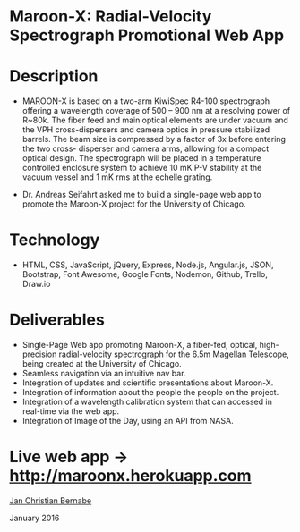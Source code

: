 # Maroon-X: Radial-Velocity Spectrograph Promotional Web App

# Description

* MAROON-X is based on a two-arm KiwiSpec R4-100 spectrograph offering a wavelength coverage of 500 – 900 nm at a resolving power of R~80k. The fiber feed and main optical elements are under vacuum and the VPH cross-dispersers and camera optics in pressure stabilized barrels. The beam size is compressed by a factor of 3x before entering the two cross- disperser and camera arms, allowing for a compact optical design. The spectrograph will be placed in a temperature controlled enclosure system to achieve 10 mK P-V stability at the vacuum vessel and 1 mK rms at the echelle grating.

* Dr. Andreas Seifahrt asked me to build a single-page web app to promote the Maroon-X project for the University of Chicago.

# Technology

* HTML, CSS, JavaScript, jQuery, Express, Node.js, Angular.js, JSON, Bootstrap, Font Awesome, Google Fonts, Nodemon, Github, Trello, Draw.io

# Deliverables

* Single-Page Web app promoting Maroon-X, a fiber-fed, optical, high-precision radial-velocity spectrograph for the 6.5m Magellan Telescope, being created at the University of Chicago.
* Seamless navigation via an intuitive nav bar.
* Integration of updates and scientific presentations about Maroon-X.
* Integration of information about the people the people on the project.
* Integration of a wavelength calibration system that can accessed in real-time via the web app.
* Integration of Image of the Day, using an API from NASA.

# Live web app -> http://maroonx.herokuapp.com

[Jan Christian Bernabe](https://github.com/spramp)

January 2016
